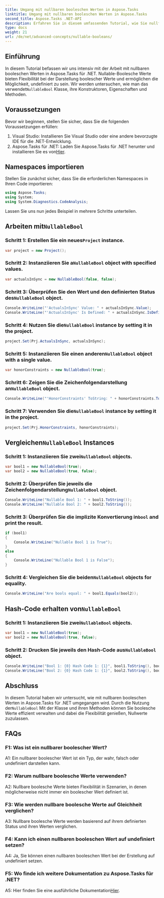 ```yaml
---
title: Umgang mit nullbaren booleschen Werten in Aspose.Tasks
linktitle: Umgang mit nullbaren booleschen Werten in Aspose.Tasks
second_title: Aspose.Tasks .NET-API
description: Erfahren Sie in diesem umfassenden Tutorial, wie Sie nullfähige Boolesche Werte in Aspose.Tasks für .NET effektiv verarbeiten. Beherrschen Sie die Verwendung der Klasse „NullableBool“ und verbessern Sie Ihre .NET-Entwicklung.
type: docs
weight: 21
url: /de/net/advanced-concepts/nullable-booleans/
---
```

## Einführung

In diesem Tutorial befassen wir uns intensiv mit der Arbeit mit nullbaren booleschen Werten in Aspose.Tasks für .NET. Nullable-Boolesche Werte bieten Flexibilität bei der Darstellung boolescher Werte und ermöglichen die Möglichkeit, undefiniert zu sein. Wir werden untersuchen, wie man das verwendet`NullableBool` Klasse, ihre Konstruktoren, Eigenschaften und Methoden.

## Voraussetzungen

Bevor wir beginnen, stellen Sie sicher, dass Sie die folgenden Voraussetzungen erfüllen:

1. Visual Studio: Installieren Sie Visual Studio oder eine andere bevorzugte IDE für die .NET-Entwicklung.
2.  Aspose.Tasks für .NET: Laden Sie Aspose.Tasks für .NET herunter und installieren Sie es von[Hier](https://releases.aspose.com/tasks/net/).

## Namespaces importieren

Stellen Sie zunächst sicher, dass Sie die erforderlichen Namespaces in Ihren Code importieren:

```csharp
using Aspose.Tasks;
using System;
using System.Diagnostics.CodeAnalysis;


```

Lassen Sie uns nun jedes Beispiel in mehrere Schritte unterteilen.

##  Arbeiten mit`NullableBool`

###  Schritt 1: Erstellen Sie ein neues`Project` instance.

```csharp
var project = new Project();
```

###  Schritt 2: Instanziieren Sie a`NullableBool` object with specified values.

```csharp
var actualsInSync = new NullableBool(false, false);
```

###  Schritt 3: Überprüfen Sie den Wert und den definierten Status des`NullableBool` object.

```csharp
Console.WriteLine("'ActualsInSync' Value: " + actualsInSync.Value);
Console.WriteLine("'ActualsInSync' Is Defined: " + actualsInSync.IsDefined);
```

###  Schritt 4: Nutzen Sie die`NullableBool` instance by setting it in the project.

```csharp
project.Set(Prj.ActualsInSync, actualsInSync);
```

###  Schritt 5: Instanziieren Sie einen anderen`NullableBool` object with a single value.

```csharp
var honorConstraints = new NullableBool(true);
```

###  Schritt 6: Zeigen Sie die Zeichenfolgendarstellung an`NullableBool` object.

```csharp
Console.WriteLine("'HonorConstraints' ToString: " + honorConstraints.ToString());
```

###  Schritt 7: Verwenden Sie die`NullableBool` instance by setting it in the project.

```csharp
project.Set(Prj.HonorConstraints, honorConstraints);
```

##  Vergleichen`NullableBool` Instances

###  Schritt 1: Instanziieren Sie zwei`NullableBool` objects.

```csharp
var bool1 = new NullableBool(true);
var bool2 = new NullableBool(true, false);
```

###  Schritt 2: Überprüfen Sie jeweils die Zeichenfolgendarstellung`NullableBool` object.

```csharp
Console.WriteLine("Nullable Bool 1: " + bool1.ToString());
Console.WriteLine("Nullable Bool 2: " + bool2.ToString());
```

###  Schritt 3: Überprüfen Sie die implizite Konvertierung in`bool` and print the result.

```csharp
if (bool1)
{
    Console.WriteLine("Nullable Bool 1 is True");
}
else
{
    Console.WriteLine("Nullable Bool 1 is False");
}
```

###  Schritt 4: Vergleichen Sie die beiden`NullableBool` objects for equality.

```csharp
Console.WriteLine("Are bools equal: " + bool1.Equals(bool2));
```

##  Hash-Code erhalten von`NullableBool`

###  Schritt 1: Instanziieren Sie zwei`NullableBool` objects.

```csharp
var bool1 = new NullableBool(true);
var bool2 = new NullableBool(true, false);
```

### Schritt 2: Drucken Sie jeweils den Hash-Code aus`NullableBool` object.

```csharp
Console.WriteLine("Bool 1: {0} Hash Code 1: {1}", bool1.ToString(), bool1.GetHashCode());
Console.WriteLine("Bool 2: {0} Hash Code 1: {1}", bool2.ToString(), bool2.GetHashCode());
```

## Abschluss

 In diesem Tutorial haben wir untersucht, wie mit nullbaren booleschen Werten in Aspose.Tasks für .NET umgegangen wird. Durch die Nutzung der`NullableBool` Mit der Klasse und ihren Methoden können Sie boolesche Werte effizient verwalten und dabei die Flexibilität genießen, Nullwerte zuzulassen.

## FAQs

### F1: Was ist ein nullbarer boolescher Wert?

A1: Ein nullbarer boolescher Wert ist ein Typ, der wahr, falsch oder undefiniert darstellen kann.

### F2: Warum nullbare boolesche Werte verwenden?

A2: Nullbare boolesche Werte bieten Flexibilität in Szenarien, in denen möglicherweise nicht immer ein boolescher Wert definiert ist.

### F3: Wie werden nullbare boolesche Werte auf Gleichheit verglichen?

A3: Nullbare boolesche Werte werden basierend auf ihrem definierten Status und ihren Werten verglichen.

### F4: Kann ich einen nullbaren booleschen Wert auf undefiniert setzen?

A4: Ja, Sie können einen nullbaren booleschen Wert bei der Erstellung auf undefiniert setzen.

### F5: Wo finde ich weitere Dokumentation zu Aspose.Tasks für .NET?

 A5: Hier finden Sie eine ausführliche Dokumentation[Hier](https://reference.aspose.com/tasks/net/).
